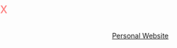 [Personal Website](https://ebrmn.space)

<div style="color:red; pointer-events:none; z-index:-10; position:fixed; top:0; left:0; height:100vh; object-fit:cover; background-size:cover; width:130vw; opacity:0.5; background:url('https://raw.githubusercontent.com/EdwardBerman/EdwardBerman/master/space.gif');">
  <span style="font-size: 2em;">x</span>
</div>
